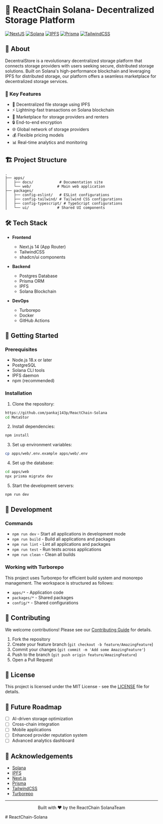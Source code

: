 # 🚀 ReactChain Solana- Decentralized Storage Platform

[![NextJS](https://img.shields.io/badge/Next.js%2014-black?style=for-the-badge&logo=next.js&logoColor=white)](https://nextjs.org/)
[![Solana](https://img.shields.io/badge/Solana-black?style=for-the-badge&logo=solana&logoColor=14F195)](https://solana.com/)
[![IPFS](https://img.shields.io/badge/IPFS-65C2CB?style=for-the-badge&logo=ipfs&logoColor=white)](https://ipfs.tech/)
[![Prisma](https://img.shields.io/badge/Prisma-3982CE?style=for-the-badge&logo=Prisma&logoColor=white)](https://www.prisma.io/)
[![TailwindCSS](https://img.shields.io/badge/tailwindcss-%2338B2AC.svg?style=for-the-badge&logo=tailwind-css&logoColor=white)](https://tailwindcss.com/)

## 📖 About

DecentralStore is a revolutionary decentralized storage platform that connects storage providers with users seeking secure, distributed storage solutions. Built on Solana's high-performance blockchain and leveraging IPFS for distributed storage, our platform offers a seamless marketplace for decentralized storage services.

### 🌟 Key Features

- 🔐 Decentralized file storage using IPFS
- ⚡ Lightning-fast transactions on Solana blockchain
- 💼 Marketplace for storage providers and renters
- 🔒 End-to-end encryption
- 🌐 Global network of storage providers
- 💰 Flexible pricing models
- 📊 Real-time analytics and monitoring

## 🏗️ Project Structure

```
.
├── apps/
│   ├── docs/            # Documentation site
│   └── web/            # Main web application
├── packages/
│   ├── config-eslint/   # ESLint configurations
│   ├── config-tailwind/ # Tailwind CSS configurations
│   ├── config-typescript/ # TypeScript configurations
│   └── ui/             # Shared UI components
```

## 🛠️ Tech Stack

- **Frontend**

  - Next.js 14 (App Router)
  - TailwindCSS
  - shadcn/ui components

- **Backend**

  - Postgres Database
  - Prisma ORM
  - IPFS
  - Solana Blockchain

- **DevOps**
  - Turborepo
  - Docker
  - GitHub Actions

## 🚀 Getting Started

### Prerequisites

- Node.js 18.x or later
- PostgreSQL
- Solana CLI tools
- IPFS daemon
- npm (recommended)

### Installation

1. Clone the repository:

```bash
https://github.com/pankaj143p/ReactChain-Solana
cd MetaStor
```

2. Install dependencies:

```bash
npm install
```

3. Set up environment variables:

```bash
cp apps/web/.env.example apps/web/.env
```

4. Set up the database:

```bash
cd apps/web
npx prisma migrate dev
```

5. Start the development servers:

```bash
npm run dev
```

## 🔧 Development

### Commands

- `npm run dev` - Start all applications in development mode
- `npm run build` - Build all applications and packages
- `npm run lint` - Lint all applications and packages
- `npm run test` - Run tests across applications
- `npm run clean` - Clean all builds

### Working with Turborepo

This project uses Turborepo for efficient build system and monorepo management. The workspace is structured as follows:

- `apps/*` - Application code
- `packages/*` - Shared packages
- `config/*` - Shared configurations

## 🤝 Contributing

We welcome contributions! Please see our [Contributing Guide](CONTRIBUTING.md) for details.

1. Fork the repository
2. Create your feature branch (`git checkout -b feature/AmazingFeature`)
3. Commit your changes (`git commit -m 'Add some AmazingFeature'`)
4. Push to the branch (`git push origin feature/AmazingFeature`)
5. Open a Pull Request

## 📜 License

This project is licensed under the MIT License - see the [LICENSE](LICENSE) file for details.

## 🔮 Future Roadmap

- [ ] AI-driven storage optimization
- [ ] Cross-chain integration
- [ ] Mobile applications
- [ ] Enhanced provider reputation system
- [ ] Advanced analytics dashboard

## 🌟 Acknowledgements

- [Solana](https://solana.com/)
- [IPFS](https://ipfs.tech/)
- [Next.js](https://nextjs.org/)
- [Prisma](https://www.prisma.io/)
- [TailwindCSS](https://tailwindcss.com/)
- [Turborepo](https://turborepo.org/)

---

<p align="center">Built with ❤️ by the ReactChain SolanaTeam</p>
# ReactChain-Solana
